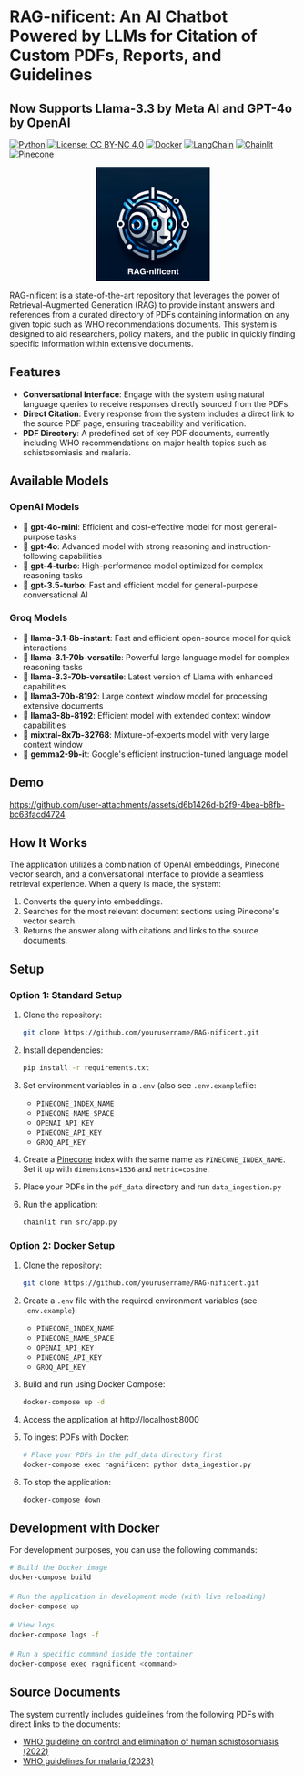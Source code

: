 # RAG-nificent: An AI Chatbot Powered by LLMs for Citation of Custom PDFs, Reports, and Guidelines
## Now Supports Llama-3.3 by Meta AI and GPT-4o by OpenAI

[![Python](https://img.shields.io/badge/Python-3.10-blue.svg)](https://www.python.org/)
[![License: CC BY-NC 4.0](https://img.shields.io/badge/License-CC%20BY--NC%204.0-lightgrey.svg)](https://creativecommons.org/licenses/by-nc/4.0/)
[![Docker](https://img.shields.io/badge/Docker-Ready-blue.svg)](https://www.docker.com/)
[![LangChain](https://img.shields.io/badge/LangChain-Powered-green.svg)](https://langchain.com/)
[![Chainlit](https://img.shields.io/badge/Chainlit-UI-purple.svg)](https://chainlit.io/)
[![Pinecone](https://img.shields.io/badge/Pinecone-Vector_DB-orange.svg)](https://www.pinecone.io/)

<p align="center">
  <img src="https://github.com/MaxMLang/RAG-nificent/raw/master/assets/logo.png" alt="RAG-nificent Logo" width="200" height="200">
</p>
RAG-nificent is a state-of-the-art repository that leverages the power of Retrieval-Augmented Generation (RAG) to provide instant answers and references from a curated directory of PDFs containing information on any given topic such as WHO recommendations documents. This system is designed to aid researchers, policy makers, and the public in quickly finding specific information within extensive documents.

## Features

- **Conversational Interface**: Engage with the system using natural language queries to receive responses directly sourced from the PDFs.
- **Direct Citation**: Every response from the system includes a direct link to the source PDF page, ensuring traceability and verification.
- **PDF Directory**: A predefined set of key PDF documents, currently including WHO recommendations on major health topics such as schistosomiasis and malaria.

## Available Models

### OpenAI Models
- 📘 **gpt-4o-mini**: Efficient and cost-effective model for most general-purpose tasks
- 📘 **gpt-4o**: Advanced model with strong reasoning and instruction-following capabilities
- 📘 **gpt-4-turbo**: High-performance model optimized for complex reasoning tasks
- 📘 **gpt-3.5-turbo**: Fast and efficient model for general-purpose conversational AI

### Groq Models
- 🦙 **llama-3.1-8b-instant**: Fast and efficient open-source model for quick interactions
- 🦙 **llama-3.1-70b-versatile**: Powerful large language model for complex reasoning tasks
- 🦙 **llama-3.3-70b-versatile**: Latest version of Llama with enhanced capabilities
- 🦙 **llama3-70b-8192**: Large context window model for processing extensive documents
- 🦙 **llama3-8b-8192**: Efficient model with extended context window capabilities
- 🌟 **mixtral-8x7b-32768**: Mixture-of-experts model with very large context window
- 💎 **gemma2-9b-it**: Google's efficient instruction-tuned language model

## Demo

https://github.com/user-attachments/assets/d6b1426d-b2f9-4bea-b8fb-bc63facd4724



## How It Works

The application utilizes a combination of OpenAI embeddings, Pinecone vector search, and a conversational interface to provide a seamless retrieval experience. When a query is made, the system:

1. Converts the query into embeddings.
2. Searches for the most relevant document sections using Pinecone's vector search.
3. Returns the answer along with citations and links to the source documents.

## Setup

### Option 1: Standard Setup

1. Clone the repository:
   ```bash
   git clone https://github.com/yourusername/RAG-nificent.git
   ```
2. Install dependencies:
   ```bash
   pip install -r requirements.txt
   ```
3. Set environment variables in a `.env` (also see `.env.example`file:
   - `PINECONE_INDEX_NAME`
   - `PINECONE_NAME_SPACE`
   - `OPENAI_API_KEY`
   - `PINECONE_API_KEY`
   - `GROQ_API_KEY`

4. Create a [Pinecone](pinecone.io) index with the same name as  `PINECONE_INDEX_NAME`. Set it up with `dimensions=1536` and `metric=cosine`.
5. Place your PDFs in the `pdf_data` directory and run `data_ingestion.py`
6. Run the application:
   ```bash
   chainlit run src/app.py
   ```

### Option 2: Docker Setup

1. Clone the repository:
   ```bash
   git clone https://github.com/yourusername/RAG-nificent.git
   ```

2. Create a `.env` file with the required environment variables (see `.env.example`):
   - `PINECONE_INDEX_NAME`
   - `PINECONE_NAME_SPACE`
   - `OPENAI_API_KEY`
   - `PINECONE_API_KEY`
   - `GROQ_API_KEY`

3. Build and run using Docker Compose:
   ```bash
   docker-compose up -d
   ```

4. Access the application at http://localhost:8000

5. To ingest PDFs with Docker:
   ```bash
   # Place your PDFs in the pdf_data directory first
   docker-compose exec ragnificent python data_ingestion.py
   ```

6. To stop the application:
   ```bash
   docker-compose down
   ```

## Development with Docker

For development purposes, you can use the following commands:

```bash
# Build the Docker image
docker-compose build

# Run the application in development mode (with live reloading)
docker-compose up

# View logs
docker-compose logs -f

# Run a specific command inside the container
docker-compose exec ragnificent <command>
```

## Source Documents

The system currently includes guidelines from the following PDFs with direct links to the documents:

- [WHO guideline on control and elimination of human schistosomiasis (2022)](https://iris.who.int/bitstream/handle/10665/351856/9789240041608-eng.pdf)
- [WHO guidelines for malaria (2023)](https://iris.who.int/bitstream/handle/10665/373339/WHO-UCN-GMP-2023.01-Rev.1-eng.pdf)
